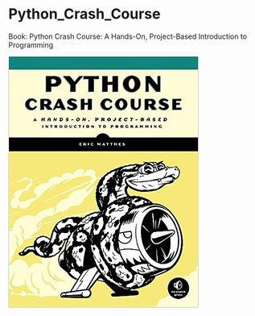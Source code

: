 # Python_Crash_Course
Book: Python Crash Course: A Hands-On, Project-Based Introduction to Programming

![screen](https://github.com/alvarengaricardo/Python_Crash_Course/blob/94e76684f4e17197300ed5e535efde99f4dc6799/crashCourse.jpg?raw=true)
